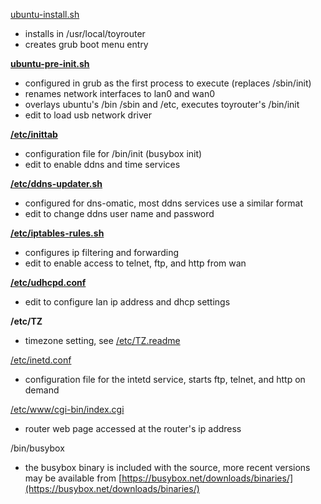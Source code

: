
[ubuntu-install.sh](https://github.com/sevenon/toyrouter/blob/master/ubuntu-install.sh)

- installs in /usr/local/toyrouter
- creates grub boot menu entry

[**ubuntu-pre-init.sh**](https://github.com/sevenon/toyrouter/blob/master/ubuntu-pre-init.sh)

- configured in grub as the first process to execute (replaces /sbin/init)
- renames network interfaces to lan0 and wan0 
- overlays ubuntu's /bin /sbin and /etc, executes toyrouter's /bin/init
- edit to load usb network driver

[**/etc/inittab**](https://github.com/sevenon/toyrouter/blob/master/inittab)

- configuration file for /bin/init (busybox init)
- edit to enable ddns and time services

[**/etc/ddns-updater.sh**](https://github.com/sevenon/toyrouter/blob/master/ddns-updater.sh)

- configured for dns-omatic, most ddns services use a similar format
- edit to change ddns user name and password

[**/etc/iptables-rules.sh**](https://github.com/sevenon/toyrouter/blob/master/iptables-rules.sh)

- configures ip filtering and forwarding
- edit to enable access to telnet, ftp, and http from wan

[**/etc/udhcpd.conf**](https://github.com/sevenon/toyrouter/blob/master/udhcpd.conf)

- edit to configure lan ip address and dhcp settings

**/etc/TZ**

- timezone setting, see [/etc/TZ.readme](https://github.com/sevenon/toyrouter/blob/master/TZ.readme)

[/etc/inetd.conf](https://github.com/sevenon/toyrouter/blob/master/inetd.conf)

- configuration file for the intetd service, starts ftp, telnet, and http on demand

[/etc/www/cgi-bin/index.cgi](https://github.com/sevenon/toyrouter/blob/master/index.cgi)

- router web page accessed at the router's ip address

/bin/busybox

- the busybox binary is included with the source, more recent versions may be available from [https://busybox.net/downloads/binaries/](https://busybox.net/downloads/binaries/)



